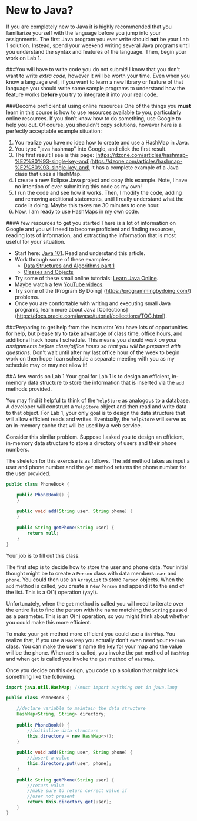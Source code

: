 New to Java?
============

If you are completely new to Java it is highly recommended that you familiarize yourself with the language before you jump into your assignments. The first Java program you ever write should **not** be your Lab 1 solution. Instead, spend your weekend writing several Java programs until you understand the syntax and features of the language. Then, begin your work on Lab 1. 

###You will have to write code you do not submit!
I know that you don't want to write *extra code*, however it will be worth your time. Even when you know a language well, if you want to learn a new library or feature of that language you should write some sample programs to understand how the feature works **before** you try to integrate it into your real code.

###Become proficient at using online resources
One of the things you **must** learn in this course is how to use resources available to you, particularly online resources. If you don't know how to do something, use Google to help you out. Of course, you shouldn't copy solutions, however here is a perfectly acceptable example situation:

1. You realize you have no idea how to create and use a HashMap in Java.
2. You type "java hashmap" into Google, and click the first result.
3. The first result I see is this page: [https://dzone.com/articles/hashmap-%E2%80%93-single-key-and](https://dzone.com/articles/hashmap-%E2%80%93-single-key-and) It has a complete example of a Java class that uses a HashMap.
4. I create a new Eclipse Java project and copy this example. Note, I have no intention of ever submitting this code as my own!
5. I run the code and see how it works. Then, I modify the code, adding and removing additional statements, until I really understand what the code is doing. Maybe this takes me 30 minutes to one hour. 
6. Now, I am ready to use HashMaps in my own code.

###A few resources to get you started
There is a lot of information on Google and you will need to become proficient and finding resources, reading lots of information, and extracting the information that is most useful for your situation.

 - Start here: [Java 101](http://www.javaworld.com/article/2076075/learn-java/core-java-learn-java-from-the-ground-up.html). Read and understand this article.
 - Work through some of these examples:
   * [Data Structures and Algorithms part 1](http://www.javaworld.com/article/2073390/core-java/datastructures-and-algorithms-part-1.html)
   * [Classes and Objects](http://www.javaworld.com/article/2075202/core-java/object-oriented-language-basics-part-1.html) 
- Try some of these small online tutorials: [Learn Java Online](http://www.learnjavaonline.org/).
- Maybe watch a few [YouTube videos](https://www.google.com/webhp?sourceid=chrome-instant&ion=1&espv=2&ie=UTF-8#q=java+tutorials+youtube).
- Try some of the [Program By Doing] (https://programmingbydoing.com/) problems.
- Once you are comfortable with writing and executing small Java programs, learn more about Java [Collections] (https://docs.oracle.com/javase/tutorial/collections/TOC.html).

###Preparing to get help from the instructor
You have lots of opportunities for help, but please try to take advantage of class time, office hours, and additional hack hours I schedule. This means you should *work on your assignments before class/office hours so that you will be prepared with questions*. Don't wait until after my last office hour of the week to begin work on then hope I can schedule a separate meeting with you as my schedule may or may not allow it!

##A few words on Lab 1
Your goal for Lab 1 is to design an efficient, in-memory data structure to store the information that is inserted via the `add` methods provided.

You  may find it helpful to think of the `YelpStore` as analogous to a database. A developer will construct a `YelpStore` object and then read and write data to that object. For Lab 1, your only goal is to design the data structure that will allow efficient reads and writes. Eventually, the `YelpStore` will serve as an in-memory cache that will be used by a web service.

Consider this similar problem. Suppose I asked you to design an efficient, in-memory data structure to store a directory of users and their phone numbers. 

The skeleton for this exercise is as follows. The `add` method takes as input a user and phone number and the `get` method returns the phone number for the user provided.


```java
public class PhoneBook {

	public PhoneBook() { 		
	}
	
	public void add(String user, String phone) {	
	}
	
	public String getPhone(String user) {		
		return null;
	}
}
```

Your job is to fill out this class. 

The first step is to decide how to store the user and phone data. Your initial thought might be to create a `Person` class with data members `user` and `phone`. You could then use an `ArrayList` to store `Person` objects. When the `add` method is called, you create a new `Person` and append it to the end of the list. This is a O(1) operation (yay!).

Unfortunately, when the `get` method is called you will need to iterate over the entire list to find the person with the name matching the `String` passed as a parameter. This is an O(n) operation, so you might think about whether you could make this more efficient.

To make your `get` method more efficient you could use a `HashMap`. You realize that, if you use a `HashMap` you actually don't even need your `Person` class. You can make the user's name the key for your map and the value will be the phone. When `add` is called, you invoke the `put` method of `HashMap` and when `get` is called you invoke the `get` method of `HashMap`. 

Once you decide on this design, you code up a solution that might look something like the following.  

```java
import java.util.HashMap; //must import anything not in java.lang

public class PhoneBook {

	//declare variable to maintain the data structure
	HashMap<String, String> directory;
	
	public PhoneBook() {
		//initialize data structure
		this.directory = new HashMap<>();
	}
	
	public void add(String user, String phone) {
		//insert a value
		this.directory.put(user, phone);
	}
	
	public String getPhone(String user) {
		//return value
		//make sure to return correct value if 
		//user not present
		return this.directory.get(user);
	}
}
```